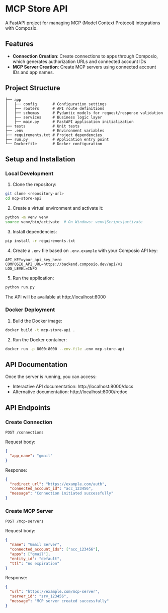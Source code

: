 # MCP Store API

A FastAPI project for managing MCP (Model Context Protocol) integrations with Composio.

## Features

- **Connection Creation**: Create connections to apps through Composio, which generates authorization URLs and connected account IDs
- **MCP Server Creation**: Create MCP servers using connected account IDs and app names.

## Project Structure

```
├── app
│   ├── config       # Configuration settings
│   ├── routers      # API route definitions
│   ├── schemas      # Pydantic models for request/response validation
│   ├── services     # Business logic layer
│   ├── main.py      # FastAPI application initialization
├── tests            # Unit tests 
├── .env             # Environment variables
├── requirements.txt # Project dependencies
├── run.py           # Application entry point
└── Dockerfile       # Docker configuration
```

## Setup and Installation

### Local Development

1. Clone the repository:
```bash
git clone <repository-url>
cd mcp-store-api
```

2. Create a virtual environment and activate it:
```bash
python -m venv venv
source venv/bin/activate  # On Windows: venv\Scripts\activate
```

3. Install dependencies:
```bash
pip install -r requirements.txt
```

4. Create a `.env` file based on `.env.example` with your Composio API key:
```
API_KEY=your_api_key_here
COMPOSIO_API_URL=https://backend.composio.dev/api/v1
LOG_LEVEL=INFO
```

5. Run the application:
```bash
python run.py
```

The API will be available at http://localhost:8000

### Docker Deployment

1. Build the Docker image:
```bash
docker build -t mcp-store-api .
```

2. Run the Docker container:
```bash
docker run -p 8000:8000 --env-file .env mcp-store-api
```

## API Documentation

Once the server is running, you can access:
- Interactive API documentation: http://localhost:8000/docs
- Alternative documentation: http://localhost:8000/redoc

## API Endpoints

### Create Connection

```
POST /connections
```

Request body:
```json
{
  "app_name": "gmail"
}
```

Response:
```json
{
  "redirect_url": "https://example.com/auth",
  "connected_account_id": "acc_123456",
  "message": "Connection initiated successfully"
}
```

### Create MCP Server

```
POST /mcp-servers
```

Request body:
```json
{
  "name": "Gmail Server",
  "connected_account_ids": ["acc_123456"],
  "apps": ["gmail"],
  "entity_id": "default",
  "ttl": "no expiration"
}
```

Response:
```json
{
  "url": "https://example.com/mcp-server",
  "server_id": "srv_123456",
  "message": "MCP server created successfully"
}
```
